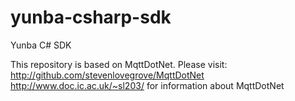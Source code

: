 yunba-csharp-sdk
================

Yunba C# SDK

This repository is based on MqttDotNet. Please visit:
http://github.com/stevenlovegrove/MqttDotNet
http://www.doc.ic.ac.uk/~sl203/
for information about MqttDotNet
